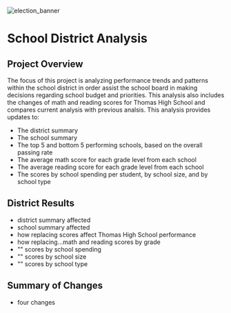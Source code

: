 ![election_banner](resources/election_banner.png)
# School District Analysis

## Project Overview
The focus of this project is analyzing performance trends and patterns within the school district in order assist the school board in making decisions regarding school budget and priorities. This analysis also includes the changes of math and reading scores for Thomas High School and compares current analysis with previous analsis. This analysis provides updates to:

- The district summary
- The school summary
- The top 5 and bottom 5 performing schools, based on the overall passing rate
- The average math score for each grade level from each school
- The average reading score for each grade level from each school
- The scores by school spending per student, by school size, and by school type

## District Results
- district summary affected
- school summary affected
- how replacing scores affect Thomas High School performance
- how replacing...math and reading scores by grade
- "" scores by school spending
- "" scores by school size
- "" scores by school type
## Summary of Changes
  - four changes

